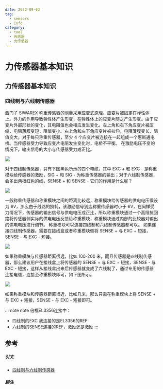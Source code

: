 ```yaml
---
date: 2022-09-02
tag:
  - sensors
  - info
category:
  - tool
  - 传感器
  - 力传感器
---
```


# 力传感器基本知识


## 力传感器基本知识

### 四线制与六线制传感器

西门子 SIWAREX 称重传感器的测量采用应变式原理，应变片被固定在弹性体上。外力的作用导致弹性体产生形变，在弹性体上的应变片随之产生形变。由于应变片外部形状的变化，其电阻值也会相应发生变化。左上角和右下角应变片被压缩，电阻薄膜变短，阻值变小。右上角和左下角应变片被拉伸，电阻薄膜变长，阻值变大。对于每只称重传感器，至少 4 个应变片被连接在一起组成一个惠斯通电桥。当传感器受力导致应变片电阻发生变化时，电桥不平衡。 在激励电压不变的情况下，输出信号的大小与传感器受力成正比。

![](https://www.ad.siemens.com.cn/productportal/prods/siwarex/general/faq_4/image/FAQ4_1.jpg)

对于四线制传感器，只有下图黑色所示的四个电缆，其中 EXC + 和 EXC - 是称重模块给传感器的激励，SIG + 和 SIG - 为称重传感器的输出；对于六线制传感器，会多出两根红色的线，SENSE + 和 SENSE - 它们的作用是什么呢？

![](https://www.ad.siemens.com.cn/productportal/prods/siwarex/general/faq_4/image/FAQ4_2.jpg)

一般称重传感器和称重模块之间的距离比较远，称重模块给传感器的供电电压假设为 6V，那么由于线路的损耗，该激励信号到达称重传感器时小于 6V，在同样受力情况下，传感器的输出信号与供电电压成正比，所以称重模块通过一个高阻抗回路将传感器侧实际的供电电压反馈给称重模块，称重模块通过内部的比较器对输出的供电电压进行调节。 称重模块可以连接四线制和六线制传感器都可以。 如果连接四线制传感器，需要在接线盒或者称重模块侧将 SENSE + 与 EXC + 短接，SENSE - 与 EXC - 短接。

![](https://www.ad.siemens.com.cn/productportal/prods/siwarex/general/faq_4/image/FAQ4_3.jpg)

如果称重模块与传感器距离很远，比如 100-200 米，而且传感器是四线制传感器，那么建议用户在接线盒上将传感器的 SENSE + 与 EXC + 短接，SENSE - 与 EXC - 短接，这样从接线盒出来后传感器就变成了六线制了，通过专用的传感器连接电缆，连接至称重模块即可，如下图所示。

![](https://www.ad.siemens.com.cn/productportal/prods/siwarex/general/faq_4/image/FAQ4_1.png)

如果称重模块和传感器距离很近，比如几米，那么只需在称重模块上将 SENSE + 与 EXC + 短接，SENSE - 与 EXC - 短接即可。

::: note note
倍福EL3356连接中：
- 四线制的EXC 我连接的是EL3356的REF
- 六线制的SENSE连接的REF，激励还是激励
:::



## 参考

##### 引文

- [四线制与六线制传感器](https://www.ad.siemens.com.cn/productportal/prods/siwarex/general/faq_4/faq4.html)
##### 脚注
